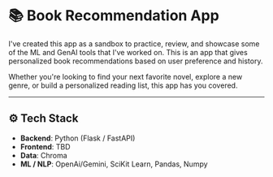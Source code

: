 # 📚 Book Recommendation App

I've created this app as a sandbox to practice, review, and showcase some of the ML and GenAI tools that I've worked on. This is an app that gives personalized book recommendations based on user preference and history.

Whether you're looking to find your next favorite novel, explore a new genre, or build a personalized reading list, this app has you covered.


---


## ⚙️ Tech Stack

- **Backend**: Python (Flask / FastAPI)
- **Frontend**: TBD
- **Data**: Chroma
- **ML / NLP**: OpenAi/Gemini, SciKit Learn, Pandas, Numpy

